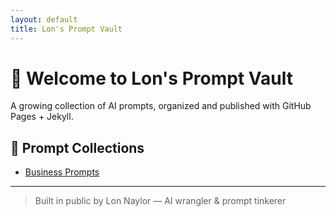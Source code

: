 ```yaml
---
layout: default
title: Lon's Prompt Vault
---
```


# 👋 Welcome to Lon's Prompt Vault

A growing collection of AI prompts, organized and published with GitHub Pages + Jekyll.

## 📁 Prompt Collections

- [Business Prompts](./lon-prompts/business.md)

---

> Built in public by Lon Naylor — AI wrangler & prompt tinkerer
